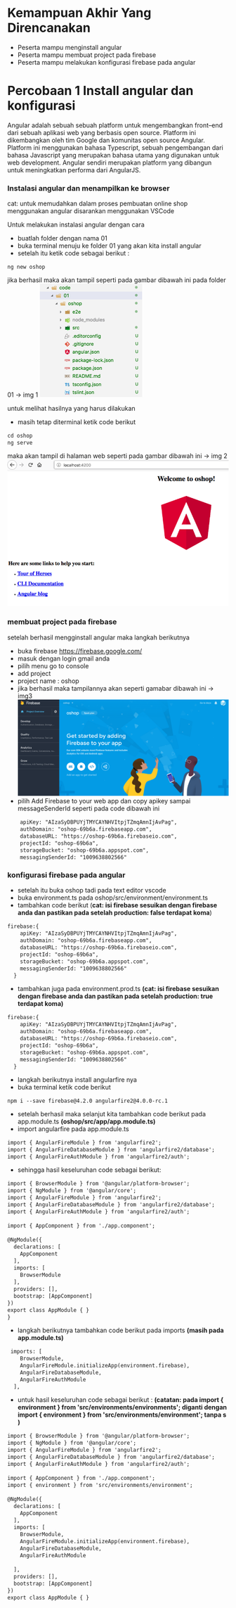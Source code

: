 # Kemampuan Akhir Yang Direncanakan

- Peserta mampu menginstall angular
- Peserta mampu membuat project pada firebase
- Peserta mampu melakukan konfigurasi firebase pada angular


# Percobaan 1 Install angular dan konfigurasi 

Angular adalah sebuah sebuah platform untuk mengembangkan front–end dari sebuah aplikasi web yang berbasis open source. Platform ini dikembangkan oleh tim Google dan komunitas open source Angular. Platform ini menggunakan bahasa Typescript, sebuah pengembangan dari bahasa Javascript yang merupakan bahasa utama yang digunakan untuk web development. Angular sendiri merupakan platform yang dibangun untuk meningkatkan performa dari AngularJS.

### Instalasi angular dan menampilkan ke browser

cat: untuk memudahkan dalam proses pembuatan online shop menggunakan angular disarankan menggunakan VSCode

Untuk melakukan instalasi angular dengan cara 
- buatlah folder dengan nama 01
- buka terminal menuju ke folder 01 yang akan kita install angular
- setelah itu ketik code sebagai berikut :
```
ng new oshop
```

jika berhasil maka akan tampil seperti pada gambar dibawah ini pada folder 01
-> img 1
![](image/chapter1/img1.png)

untuk melihat hasilnya yang harus dilakukan 
- masih tetap diterminal ketik code berikut

```
cd oshop
ng serve
```
maka akan tampil di halaman web seperti pada gambar dibawah ini
-> img 2
![](image/chapter1/img2.png)

### membuat project pada firebase

setelah berhasil mengginstall angular maka langkah berikutnya 
- buka firebase https://firebase.google.com/ 
- masuk dengan login gmail anda
- pilih menu go to console
- add project
- project name : oshop
- jika berhasil maka tampilannya akan seperti gamabar dibawah ini  -> img3
![](image/chapter1/img3.png)
- pilih Add Firebase to your web app dan copy apikey sampai messageSenderId seperti pada code dibawah ini

```
    apiKey: "AIzaSyDBPUYjTMYCAYNHVItpjTZmqAmnIjAvPag",
    authDomain: "oshop-69b6a.firebaseapp.com",
    databaseURL: "https://oshop-69b6a.firebaseio.com",
    projectId: "oshop-69b6a",
    storageBucket: "oshop-69b6a.appspot.com",
    messagingSenderId: "1009638802566"
```

### konfigurasi firebase pada angular
- setelah itu buka oshop tadi pada text editor vscode 
- buka environment.ts pada oshop/src/environment/environment.ts
- tambahkan code berikut (**cat: isi firebase sesuikan dengan firebase anda dan pastikan pada setelah production: false terdapat koma**)
```
firebase:{
    apiKey: "AIzaSyDBPUYjTMYCAYNHVItpjTZmqAmnIjAvPag",
    authDomain: "oshop-69b6a.firebaseapp.com",
    databaseURL: "https://oshop-69b6a.firebaseio.com",
    projectId: "oshop-69b6a",
    storageBucket: "oshop-69b6a.appspot.com",
    messagingSenderId: "1009638802566"
  }
```
- tambahkan juga pada environment.prod.ts **(cat: isi firebase sesuikan dengan firebase anda dan pastikan pada setelah production: true terdapat koma)**

```
firebase:{
    apiKey: "AIzaSyDBPUYjTMYCAYNHVItpjTZmqAmnIjAvPag",
    authDomain: "oshop-69b6a.firebaseapp.com",
    databaseURL: "https://oshop-69b6a.firebaseio.com",
    projectId: "oshop-69b6a",
    storageBucket: "oshop-69b6a.appspot.com",
    messagingSenderId: "1009638802566"
  }
  ```
  - langkah berikutnya install angularfire nya
  - buka terminal ketik code berikut
  ```
  npm i --save firebase@4.2.0 angularfire2@4.0.0-rc.1
  ```

- setelah berhasil maka selanjut kita tambahkan code berikut pada app.module.ts **(oshop/src/app/app.module.ts)**
- import angularfire pada app.module.ts
```
import { AngularFireModule } from 'angularfire2';
import { AngularFireDatabaseModule } from 'angularfire2/database';
import { AngularFireAuthModule } from 'angularfire2/auth';
```
- sehingga hasil keseluruhan code sebagai berikut:

```
import { BrowserModule } from '@angular/platform-browser';
import { NgModule } from '@angular/core';
import { AngularFireModule } from 'angularfire2';
import { AngularFireDatabaseModule } from 'angularfire2/database';
import { AngularFireAuthModule } from 'angularfire2/auth';

import { AppComponent } from './app.component';

@NgModule({
  declarations: [
    AppComponent
  ],
  imports: [
    BrowserModule
  ],
  providers: [],
  bootstrap: [AppComponent]
})
export class AppModule { }
}
```
- langkah berikutnya tambahkan code berikut pada imports **(masih pada app.module.ts)**
```
 imports: [
    BrowserModule,
    AngularFireModule.initializeApp(environment.firebase),
    AngularFireDatabaseModule,
    AngularFireAuthModule
  ],
```
- untuk hasil keseluruhan code sebagai berikut : **(catatan: pada import { environment } from 'src/environments/environments'; diganti dengan import { environment } from 'src/environments/environment'; tanpa s )**

```
import { BrowserModule } from '@angular/platform-browser';
import { NgModule } from '@angular/core';
import { AngularFireModule } from 'angularfire2';
import { AngularFireDatabaseModule } from 'angularfire2/database';
import { AngularFireAuthModule } from 'angularfire2/auth';

import { AppComponent } from './app.component';
import { environment } from 'src/environments/environment';

@NgModule({
  declarations: [
    AppComponent
  ],
  imports: [
    BrowserModule,
    AngularFireModule.initializeApp(environment.firebase),
    AngularFireDatabaseModule,
    AngularFireAuthModule
    
  ],
  providers: [],
  bootstrap: [AppComponent]
})
export class AppModule { }

```
